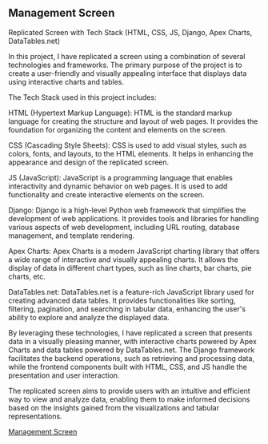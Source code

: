 ## Management Screen

Replicated Screen with Tech Stack (HTML, CSS, JS, Django, Apex Charts, DataTables.net)

In this project, I have replicated a screen using a combination of several technologies and frameworks. The primary purpose of the project is to create a user-friendly and visually appealing interface that displays data using interactive charts and tables.

The Tech Stack used in this project includes:

HTML (Hypertext Markup Language): HTML is the standard markup language for creating the structure and layout of web pages. It provides the foundation for organizing the content and elements on the screen.

CSS (Cascading Style Sheets): CSS is used to add visual styles, such as colors, fonts, and layouts, to the HTML elements. It helps in enhancing the appearance and design of the replicated screen.

JS (JavaScript): JavaScript is a programming language that enables interactivity and dynamic behavior on web pages. It is used to add functionality and create interactive elements on the screen.

Django: Django is a high-level Python web framework that simplifies the development of web applications. It provides tools and libraries for handling various aspects of web development, including URL routing, database management, and template rendering.

Apex Charts: Apex Charts is a modern JavaScript charting library that offers a wide range of interactive and visually appealing charts. It allows the display of data in different chart types, such as line charts, bar charts, pie charts, etc.

DataTables.net: DataTables.net is a feature-rich JavaScript library used for creating advanced data tables. It provides functionalities like sorting, filtering, pagination, and searching in tabular data, enhancing the user's ability to explore and analyze the displayed data.

By leveraging these technologies, I have replicated a screen that presents data in a visually pleasing manner, with interactive charts powered by Apex Charts and data tables powered by DataTables.net. The Django framework facilitates the backend operations, such as retrieving and processing data, while the frontend components built with HTML, CSS, and JS handle the presentation and user interaction.

The replicated screen aims to provide users with an intuitive and efficient way to view and analyze data, enabling them to make informed decisions based on the insights gained from the visualizations and tabular representations.

[Management Screen](https://drive.google.com/file/d/16khJ48G69PP6r0eOOP4u7XygjRQDsx_e/view?usp=sharing)
